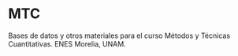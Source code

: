 # MTC
Bases de datos y otros materiales para el curso Métodos y Técnicas Cuantitativas. ENES Morelia, UNAM.
